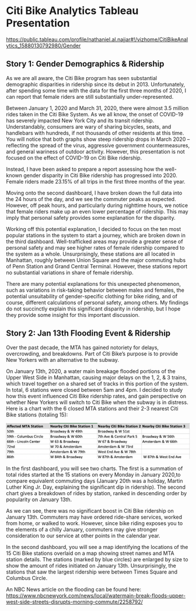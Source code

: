 # Citi Bike Analytics Tableau Presentation

https://public.tableau.com/profile/nathaniel.al.najjar#!/vizhome/CitiBikeAnalytics_15880130792980/Gender

## Story 1: Gender Demographics & Ridership

As we are all aware, the Citi Bike program has seen substantial demographic disparities in ridership since its debut in 2013. Unfortunately, after spending some time with the data for the first three months of 2020, I can report that female riders are still substantially under-represented.

Between January 1, 2020 and March 31, 2020, there were almost 3.5 million rides taken in the Citi Bike System. As we all know, the onset of COVID-19 has severely impacted New York City and its transit ridership. Understandably, consumers are wary of sharing bicycles, seats, and handlebars with hundreds, if not thousands of other residents at this time. You will notice that both graphs show steep ridership drops in March 2020 – reflecting the spread of the virus, aggressive government countermeasures, and general wariness of outdoor activity. However, this presentation is not focused on the effect of COVID-19 on Citi Bike ridership.

Instead, I have been asked to prepare a report assessing how the well-known gender disparity in Citi Bike ridership has progressed into 2020. Female riders made 23.15% of all trips in the first three months of the year. 

Moving onto the second dashboard, I have broken down the full data into the 24 hours of the day, and we see the commuter peaks as expected. However, off peak hours, and particularly during nighttime hours, we notice that female riders make up an even lower percentage of ridership. This may imply that personal safety provides some explanation for the disparity. 

Working off this potential explanation, I decided to focus on the ten most popular stations in the system to start a journey, which are broken down in the third dashboard. Well-trafficked areas may provide a greater sense of personal safety and may see higher rates of female ridership compared to the system as a whole. Unsurprisingly, these stations are all located in Manhattan, roughly between Union Square and the major commuting hubs of Penn Station and Grand Central Terminal. However, these stations report no substantial variations in share of female ridership. 

There are many potential explanations for this unexpected phenomenon, such as variations in risk-taking behavior between males and females, the potential unsuitability of gender-specific clothing for bike riding, and of course, different calculations of personal safety, among others. My findings do not succinctly explain this significant disparity in ridership, but I hope they provide some insight for this important discussion.  


## Story 2: Jan 13th Flooding Event & Ridership

Over the past decade, the MTA has gained notoriety for delays, overcrowding, and breakdowns. Part of Citi Bike’s purpose is to provide New Yorkers with an alternative to the subway. 

On January 13th, 2020, a water main breakage flooded portions of the Upper West Side in Manhattan, causing major delays on the 1, 2, & 3 trains, which travel together on a shared set of tracks in this portion of the system. In total, 6 stations were closed between 5am and 4pm. I decided to study how this event influenced Citi Bike ridership rates, and gain perspective on whether New Yorkers will switch to Citi Bike when the subway is in distress. Here is a chart with the 6 closed MTA stations and their 2-3 nearest Citi Bike stations (totaling 15):

![Stations](Images/stations.png)

In the first dashboard, you will see two charts. The first is a summation of total rides started at the 15 stations on every Monday in January 2020,to compare equivalent commuting days (January 20th was a holiday, Martin Luther King Jr. Day, explaining the significant dip in ridership). The second chart gives a breakdown of rides by station, ranked in descending order by popularity on January 13th. 

As we can see, there was no significant boost in Citi Bike ridership on January 13th. Commuters may have ordered ride-share services, worked from home, or walked to work. However, since bike riding exposes you to the elements of a chilly January, commuters may give stronger consideration to our service at other points in the calendar year. 

In the second dashboard, you will see a map identifying the locations of the 15 Citi Bike stations overlaid on a map showing street names and MTA station details. The stations (marked by blue circles) are enlarged by size to show the amount of rides initiated on January 13th. Unsurprisingly, the stations that saw the largest ridership were between Times Square and Columbus Circle. 

An NBC News article on the flooding can be found here:
https://www.nbcnewyork.com/news/local/watermain-break-floods-upper-west-side-streets-disrupts-morning-commute/2258792/
